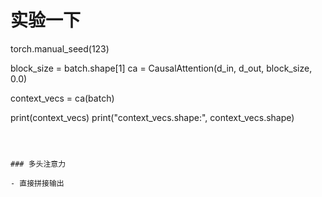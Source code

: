 # 实验一下
torch.manual_seed(123)

block_size = batch.shape[1]
ca = CausalAttention(d_in, d_out, block_size, 0.0)

context_vecs = ca(batch)

print(context_vecs)
print("context_vecs.shape:", context_vecs.shape)
```



### 多头注意力

- 直接拼接输出 

```
